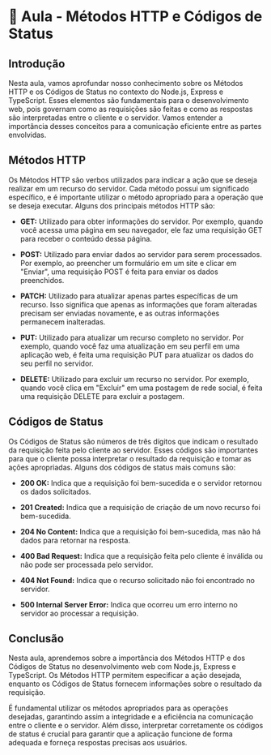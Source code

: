 # 📘 Aula - Métodos HTTP e Códigos de Status

## Introdução

Nesta aula, vamos aprofundar nosso conhecimento sobre os Métodos HTTP e os Códigos de Status no contexto do Node.js, Express e TypeScript. Esses elementos são fundamentais para o desenvolvimento web, pois governam como as requisições são feitas e como as respostas são interpretadas entre o cliente e o servidor. Vamos entender a importância desses conceitos para a comunicação eficiente entre as partes envolvidas.

## Métodos HTTP

Os Métodos HTTP são verbos utilizados para indicar a ação que se deseja realizar em um recurso do servidor. Cada método possui um significado específico, e é importante utilizar o método apropriado para a operação que se deseja executar. Alguns dos principais métodos HTTP são:

- **GET:** Utilizado para obter informações do servidor. Por exemplo, quando você acessa uma página em seu navegador, ele faz uma requisição GET para receber o conteúdo dessa página.

- **POST:** Utilizado para enviar dados ao servidor para serem processados. Por exemplo, ao preencher um formulário em um site e clicar em "Enviar", uma requisição POST é feita para enviar os dados preenchidos.

- **PATCH:** Utilizado para atualizar apenas partes específicas de um recurso. Isso significa que apenas as informações que foram alteradas precisam ser enviadas novamente, e as outras informações permanecem inalteradas.

- **PUT:** Utilizado para atualizar um recurso completo no servidor. Por exemplo, quando você faz uma atualização em seu perfil em uma aplicação web, é feita uma requisição PUT para atualizar os dados do seu perfil no servidor.

- **DELETE:** Utilizado para excluir um recurso no servidor. Por exemplo, quando você clica em "Excluir" em uma postagem de rede social, é feita uma requisição DELETE para excluir a postagem.

## Códigos de Status

Os Códigos de Status são números de três dígitos que indicam o resultado da requisição feita pelo cliente ao servidor. Esses códigos são importantes para que o cliente possa interpretar o resultado da requisição e tomar as ações apropriadas. Alguns dos códigos de status mais comuns são:

- **200 OK:** Indica que a requisição foi bem-sucedida e o servidor retornou os dados solicitados.

- **201 Created:** Indica que a requisição de criação de um novo recurso foi bem-sucedida.

- **204 No Content:** Indica que a requisição foi bem-sucedida, mas não há dados para retornar na resposta.

- **400 Bad Request:** Indica que a requisição feita pelo cliente é inválida ou não pode ser processada pelo servidor.

- **404 Not Found:** Indica que o recurso solicitado não foi encontrado no servidor.

- **500 Internal Server Error:** Indica que ocorreu um erro interno no servidor ao processar a requisição.

## Conclusão

Nesta aula, aprendemos sobre a importância dos Métodos HTTP e dos Códigos de Status no desenvolvimento web com Node.js, Express e TypeScript. Os Métodos HTTP permitem especificar a ação desejada, enquanto os Códigos de Status fornecem informações sobre o resultado da requisição.

É fundamental utilizar os métodos apropriados para as operações desejadas, garantindo assim a integridade e a eficiência na comunicação entre o cliente e o servidor. Além disso, interpretar corretamente os códigos de status é crucial para garantir que a aplicação funcione de forma adequada e forneça respostas precisas aos usuários.